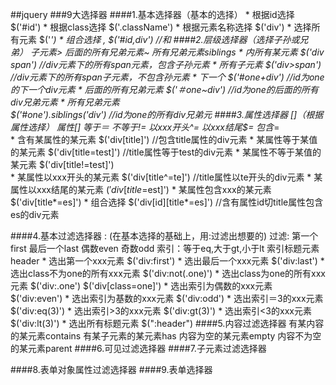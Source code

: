 ##jquery
###9大选择器
####1.基本选择器（基本的选择）
	* 根据id选择		
		$('#id')
	* 根据class选择
		$('.className')
	* 根据元素名称选择
		$('div')
	* 选择所有元素
		$('*')
	* 组合选择		,
		$('#id,div')		//和
####2.层级选择器（选择子孙或兄弟）
	子元素>		后面的所有兄弟元素~		所有兄弟元素siblings
	* 内所有某元素
		$('div span')				//div元素下的所有span元素，包含子孙元素
	* 所有子元素
		$('div>span')				//div元素下的所有span子元素，不包含孙元素
	* 下一个
		$('#one+div')				//id为one的下一个div元素
	* 后面的所有兄弟元素
		$('＃one~div')				//id为one的后面的所有div兄弟元素
	* 所有兄弟元素	
		$('#one').siblings('div')		//id为one的所有div兄弟元
####3.属性选择器	[]（根据属性选择）
	属性[]	等于＝	不等于!=	以xxx开头^=	以xxx结尾$=	包含*=	
	* 含有某属性的某元素
		$('div[title]')					//包含title属性的div元素
	* 某属性等于某值的某元素
		$('div[title=test]')			//title属性等于test的div元素
	* 某属性不等于某值的某元素
		$('div[title!=test]')		
	* 某属性以xxx开头的某元素
		$('div[title^=te]')				//title属性以te开头的div元素
	* 某属性以xxx结尾的某元素
		$('div[title$=est]')
	* 某属性包含xxx的某元素
		$('div[title*=es]')
	* 组合选择
		$('div[id][title*=es]')		//含有属性id切title属性包含es的div元素
	
	
####4.基本过滤选择器	:	(在基本选择的基础上，用:过滤出想要的)
	过滤:	第一个first	最后一个last	偶数even	奇数odd		索引：等于eq,大于gt,小于lt		索引标题元素header
	* 选出第一个xxx元素
		$('div:first')
	* 选出最后一个xxx元素
		$('div:last')
	* 选出class不为one的所有xxx元素
		$('div:not(.one)')
	* 选出class为one的所有xxx元素
		$('div:.one')
		$('div[class=one]')
	* 选出索引为偶数的xxx元素
		$('div:even')
	* 选出索引为基数的xxx元素
		$('div:odd')
	* 选出索引＝3的xxx元素
		$('div:eq(3)')
	* 选出索引>3的xxx元素
		$('div:gt(3)')
	* 选出索引<3的xxx元素
		$('div:lt(3)')
	* 选出所有标题元素
		$(":header")
####5.内容过滤选择器
	有某内容的某元素contains	有某子元素的某元素has	内容为空的某元素empty	内容不为空的某元素parent
####6.可见过滤选择器
####7.子元素过滤选择器

####8.表单对象属性过滤选择器
####9.表单选择器
